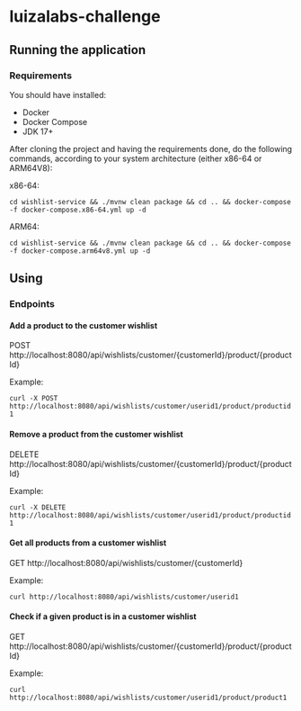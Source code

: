# luizalabs-challenge

## Running the application

### Requirements

You should have installed:

- Docker
- Docker Compose
- JDK 17+

After cloning the project and having the requirements done, do the following commands, according to your system architecture (either x86-64 or ARM64V8):

x86-64:

`cd wishlist-service && ./mvnw clean package && cd .. && docker-compose -f docker-compose.x86-64.yml up -d`

ARM64:

`cd wishlist-service && ./mvnw clean package && cd .. && docker-compose -f docker-compose.arm64v8.yml up -d`

## Using

### Endpoints

#### Add a product to the customer wishlist

POST http://localhost:8080/api/wishlists/customer/{customerId}/product/{productId}

Example:

`curl -X POST http://localhost:8080/api/wishlists/customer/userid1/product/productid1`

#### Remove a product from the customer wishlist

DELETE http://localhost:8080/api/wishlists/customer/{customerId}/product/{productId}

Example:

`curl -X DELETE http://localhost:8080/api/wishlists/customer/userid1/product/productid1`

#### Get all products from a customer wishlist

GET http://localhost:8080/api/wishlists/customer/{customerId}

Example:

`curl http://localhost:8080/api/wishlists/customer/userid1`

#### Check if a given product is in a customer wishlist

GET http://localhost:8080/api/wishlists/customer/{customerId}/product/{productId}

Example:

`curl http://localhost:8080/api/wishlists/customer/userid1/product/product1`
